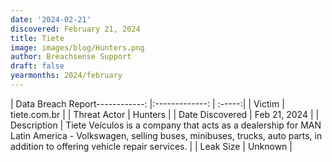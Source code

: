 ```yaml
---
date: '2024-02-21'
discovered: February 21, 2024
title: Tiete
image: images/blog/Hunters.png
author: Breachsense Support
draft: false
yearmonths: 2024/february
---
```


| Data Breach Report------------:     |:-------------:    | :-----:|
| Victim      | tiete.com.br      | 
| Threat Actor      | Hunters      | 
| Date Discovered      | Feb 21, 2024      | 
| Description      | Tiete Veículos is a company that acts as a dealership for MAN Latin America - Volkswagen, selling buses, minibuses, trucks, auto parts, in addition to offering vehicle repair services.      | 
| Leak Size      | Unknown      | 

